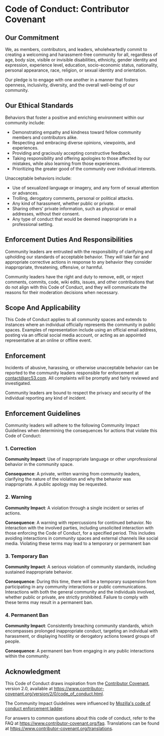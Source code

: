 # Code of Conduct: Contributor Covenant

## Our Commitment

We, as members, contributors, and leaders, wholeheartedly commit to creating a welcoming and 
harassment-free community for all, regardless of age, body size, visible or invisible disabilities, 
ethnicity, gender identity and expression, experience level, education, socio-economic status, 
nationality, personal appearance, race, religion, or sexual identity and orientation.

Our pledge is to engage with one another in a manner that fosters openness, inclusivity, diversity, 
and the overall well-being of our community.

## Our Ethical Standards

Behaviors that foster a positive and enriching environment within our community include:

* Demonstrating empathy and kindness toward fellow community members and contributors alike.
* Respecting and embracing diverse opinions, viewpoints, and experiences.
* Providing and graciously accepting constructive feedback.
* Taking responsibility and offering apologies to those affected by our mistakes, while also
  learning from those experiences.
* Prioritizing the greater good of the community over individual interests.

Unacceptable behaviors include:

* Use of sexualized language or imagery, and any form of sexual attention or advances.
* Trolling, derogatory comments, personal or political attacks.
* Any kind of harassment, whether public or private.
* Sharing others' private information, such as physical or email addresses, without their consent.
* Any type of conduct that would be deemed inappropriate in a professional setting.

## Enforcement Duties And Responsibilities

Community leaders are entrusted with the responsibility of clarifying and upholding our standards 
of acceptable behavior. They will take fair and appropriate corrective actions in response to any 
behavior they consider inappropriate, threatening, offensive, or harmful.

Community leaders have the right and duty to remove, edit, or reject comments, commits, code, wiki 
edits, issues, and other contributions that do not align with this Code of Conduct, and they will 
communicate the reasons for their moderation decisions when necessary.

## Scope And Applicability

This Code of Conduct applies to all community spaces and extends to instances where an individual 
officially represents the community in public spaces. Examples of representation include using an 
official email address, posting via an official social media account, or acting as an appointed 
representative at an online or offline event.

## Enforcement

Incidents of abusive, harassing, or otherwise unacceptable behavior can be reported to the community 
leaders responsible for enforcement at contact@arc53.com. All complaints will be promptly and fairly 
reviewed and investigated.

Community leaders are bound to respect the privacy and security of the individual reporting any kind of 
incident.

## Enforcement Guidelines

Community leaders will adhere to the following Community Impact Guidelines when determining the 
consequences for actions that violate this Code of Conduct:

### 1. Correction

**Community Impact**: Use of inappropriate language or other unprofessional behavior 
in the community space.

**Consequence**: A private, written warning from community leaders, clarifying the 
nature of the violation and why the behavior was inappropriate. A public apology 
may be requested.

### 2. Warning

**Community Impact**: A violation through a single incident or series
of actions.

**Consequence**: A warning with repercussions for continued behavior. No interaction 
with the involved parties, including unsolicited interaction with those enforcing the 
Code of Conduct, for a specified period. This includes avoiding interactions in community 
spaces and external channels like social media. Violating these terms may lead to a 
temporary or permanent ban

### 3. Temporary Ban

**Community Impact**: A serious violation of community standards, including
sustained inappropriate behavior.

**Consequence**: During this time, there will be a temporary suspension from participating 
in any community interactions or public communications. Interactions with both the general 
community and the individuals involved, whether public or private, are strictly prohibited. 
Failure to comply with these terms may result in a permanent ban.

### 4. Permanent Ban

**Community Impact**: Consistently breaching community standards, which encompasses prolonged 
inappropriate conduct, targeting an individual with harassment, or displaying hostility or 
derogatory actions toward groups of people.

**Consequence**: A permanent ban from engaging in any public interactions within the community.

## Acknowledgment

This Code of Conduct draws inspiration from the [Contributor Covenant][homepage],
version 2.0, available at
https://www.contributor-covenant.org/version/2/0/code_of_conduct.html.

The Community Impact Guidelines were influenced by [Mozilla's code of conduct
enforcement ladder](https://github.com/mozilla/diversity).

[homepage]: https://www.contributor-covenant.org

For answers to common questions about this code of conduct, refer to the FAQ at 
https://www.contributor-covenant.org/faq. 
Translations can be found at https://www.contributor-covenant.org/translations.
